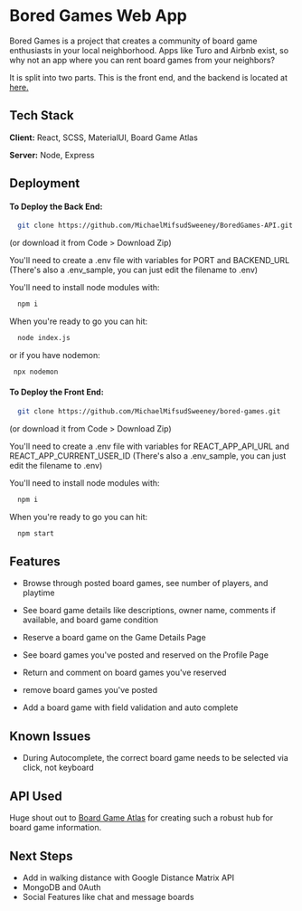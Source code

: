 
# Bored Games Web App

Bored Games is a project that creates a community of board game enthusiasts in your local neighborhood. Apps like Turo and Airbnb exist, so why not an app where you can rent board games from your neighbors?

It is split into two parts. This is the front end, and the backend is located at [here.](https://github.com/MichaelMifsudSweeney/BoredGames-API)

## Tech Stack

**Client:** React, SCSS, MaterialUI, Board Game Atlas

**Server:** Node, Express


## Deployment

#### To Deploy the Back End:

```bash
  git clone https://github.com/MichaelMifsudSweeney/BoredGames-API.git
```
(or download it from Code > Download Zip)

You'll need to create a .env file with variables for PORT and BACKEND_URL (There's also a .env_sample, you can just edit the filename to .env)

You'll need to install node modules with:
```bash
  npm i
```

When you're ready to go you can hit:
```bash
  node index.js
```
 or if you have nodemon:
 ```bash
  npx nodemon
```

#### To Deploy the Front End:
```bash
  git clone https://github.com/MichaelMifsudSweeney/bored-games.git
```
(or download it from Code > Download Zip)

You'll need to create a .env file with variables for REACT_APP_API_URL and REACT_APP_CURRENT_USER_ID (There's also a .env_sample, you can just edit the filename to .env)

You'll need to install node modules with:
```bash
  npm i
```

When you're ready to go you can hit:
```bash
  npm start
```
## Features

- Browse through posted board games, see number of players, and playtime
- See board game details like descriptions, owner name, comments if available, and board game condition
- Reserve a board game on the Game Details Page
- See board games you've posted and reserved on the Profile Page

- Return and comment on board games you've reserved
- remove board games you've posted
- Add a board game with field validation and auto complete

## Known Issues
- During Autocomplete, the correct board game needs to be selected via click, not keyboard
## API Used

Huge shout out to [Board Game Atlas](https://github.com/matiassingers/awesome-readme) for creating such a robust hub for board game information.


## Next Steps
- Add in walking distance with Google Distance Matrix API
- MongoDB and 0Auth
- Social Features like chat and message boards
